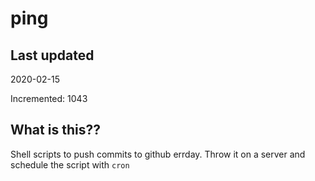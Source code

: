 # ping

## Last updated
2020-02-15

Incremented: 1043

## What is this??
Shell scripts to push commits to github errday. Throw it on a server and schedule the script with `cron`
